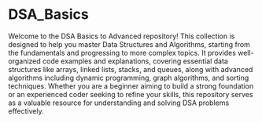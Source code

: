 # DSA_Basics
Welcome to the DSA Basics to Advanced repository! This collection is designed to help you master Data Structures and Algorithms, starting from the fundamentals and progressing to more complex topics. It provides well-organized code examples and explanations, covering essential data structures like arrays, linked lists, stacks, and queues, along with advanced algorithms including dynamic programming, graph algorithms, and sorting techniques. Whether you are a beginner aiming to build a strong foundation or an experienced coder seeking to refine your skills, this repository serves as a valuable resource for understanding and solving DSA problems effectively.

